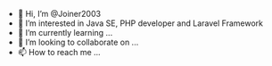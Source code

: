- 👋 Hi, I’m @Joiner2003
- 👀 I’m interested in Java SE, PHP developer and Laravel Framework
- 🌱 I’m currently learning ...
- 💞️ I’m looking to collaborate on ...
- 📫 How to reach me ...

<!---
Joiner2003/Joiner2003 is a ✨ special ✨ repository because its `README.md` (this file) appears on your GitHub profile.
You can click the Preview link to take a look at your changes.
--->
